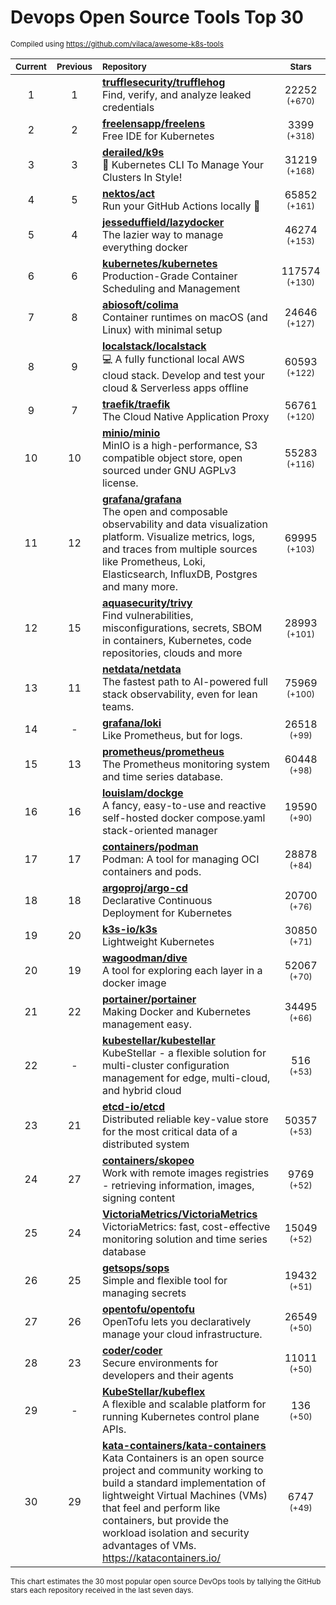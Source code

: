 # Devops Open Source Tools Top 30
<sup>Compiled using https://github.com/vilaca/awesome-k8s-tools</sup>
<div align="center">

|<sub>Current</sub>|<sub>Previous</sub>|<sub>Repository</sub>|<sub>Stars</sub>|
|:---:|:---:|:---|:---:|
|1|1|[**trufflesecurity/trufflehog**](https://github.com/trufflesecurity/trufflehog)<br/>Find, verify, and analyze leaked credentials|22252 <sup>(+670)</sup>|
|2|2|[**freelensapp/freelens**](https://github.com/freelensapp/freelens)<br/>Free IDE for Kubernetes|3399 <sup>(+318)</sup>|
|3|3|[**derailed/k9s**](https://github.com/derailed/k9s)<br/>🐶 Kubernetes CLI To Manage Your Clusters In Style!|31219 <sup>(+168)</sup>|
|4|5|[**nektos/act**](https://github.com/nektos/act)<br/>Run your GitHub Actions locally 🚀|65852 <sup>(+161)</sup>|
|5|4|[**jesseduffield/lazydocker**](https://github.com/jesseduffield/lazydocker)<br/>The lazier way to manage everything docker|46274 <sup>(+153)</sup>|
|6|6|[**kubernetes/kubernetes**](https://github.com/kubernetes/kubernetes)<br/>Production-Grade Container Scheduling and Management|117574 <sup>(+130)</sup>|
|7|8|[**abiosoft/colima**](https://github.com/abiosoft/colima)<br/>Container runtimes on macOS (and Linux) with minimal setup|24646 <sup>(+127)</sup>|
|8|9|[**localstack/localstack**](https://github.com/localstack/localstack)<br/>💻 A fully functional local AWS cloud stack. Develop and test your cloud & Serverless apps offline|60593 <sup>(+122)</sup>|
|9|7|[**traefik/traefik**](https://github.com/traefik/traefik)<br/>The Cloud Native Application Proxy|56761 <sup>(+120)</sup>|
|10|10|[**minio/minio**](https://github.com/minio/minio)<br/>MinIO is a high-performance, S3 compatible object store, open sourced under GNU AGPLv3 license.|55283 <sup>(+116)</sup>|
|11|12|[**grafana/grafana**](https://github.com/grafana/grafana)<br/>The open and composable observability and data visualization platform. Visualize metrics, logs, and traces from multiple sources like Prometheus, Loki, Elasticsearch, InfluxDB, Postgres and many more. |69995 <sup>(+103)</sup>|
|12|15|[**aquasecurity/trivy**](https://github.com/aquasecurity/trivy)<br/>Find vulnerabilities, misconfigurations, secrets, SBOM in containers, Kubernetes, code repositories, clouds and more|28993 <sup>(+101)</sup>|
|13|11|[**netdata/netdata**](https://github.com/netdata/netdata)<br/>The fastest path to AI-powered full stack observability, even for lean teams.|75969 <sup>(+100)</sup>|
|14|-|[**grafana/loki**](https://github.com/grafana/loki)<br/>Like Prometheus, but for logs.|26518 <sup>(+99)</sup>|
|15|13|[**prometheus/prometheus**](https://github.com/prometheus/prometheus)<br/>The Prometheus monitoring system and time series database.|60448 <sup>(+98)</sup>|
|16|16|[**louislam/dockge**](https://github.com/louislam/dockge)<br/>A fancy, easy-to-use and reactive self-hosted docker compose.yaml stack-oriented manager|19590 <sup>(+90)</sup>|
|17|17|[**containers/podman**](https://github.com/containers/podman)<br/>Podman: A tool for managing OCI containers and pods.|28878 <sup>(+84)</sup>|
|18|18|[**argoproj/argo-cd**](https://github.com/argoproj/argo-cd)<br/>Declarative Continuous Deployment for Kubernetes|20700 <sup>(+76)</sup>|
|19|20|[**k3s-io/k3s**](https://github.com/k3s-io/k3s)<br/>Lightweight Kubernetes|30850 <sup>(+71)</sup>|
|20|19|[**wagoodman/dive**](https://github.com/wagoodman/dive)<br/>A tool for exploring each layer in a docker image|52067 <sup>(+70)</sup>|
|21|22|[**portainer/portainer**](https://github.com/portainer/portainer)<br/>Making Docker and Kubernetes management easy.|34495 <sup>(+66)</sup>|
|22|-|[**kubestellar/kubestellar**](https://github.com/kubestellar/kubestellar)<br/>KubeStellar - a flexible solution for multi-cluster configuration management for edge, multi-cloud, and hybrid cloud|516 <sup>(+53)</sup>|
|23|21|[**etcd-io/etcd**](https://github.com/etcd-io/etcd)<br/>Distributed reliable key-value store for the most critical data of a distributed system|50357 <sup>(+53)</sup>|
|24|27|[**containers/skopeo**](https://github.com/containers/skopeo)<br/>Work with remote images registries - retrieving information, images, signing content|9769 <sup>(+52)</sup>|
|25|24|[**VictoriaMetrics/VictoriaMetrics**](https://github.com/VictoriaMetrics/VictoriaMetrics)<br/>VictoriaMetrics: fast, cost-effective monitoring solution and time series database|15049 <sup>(+52)</sup>|
|26|25|[**getsops/sops**](https://github.com/getsops/sops)<br/>Simple and flexible tool for managing secrets|19432 <sup>(+51)</sup>|
|27|26|[**opentofu/opentofu**](https://github.com/opentofu/opentofu)<br/>OpenTofu lets you declaratively manage your cloud infrastructure.|26549 <sup>(+50)</sup>|
|28|23|[**coder/coder**](https://github.com/coder/coder)<br/>Secure environments for developers and their agents|11011 <sup>(+50)</sup>|
|29|-|[**KubeStellar/kubeflex**](https://github.com/KubeStellar/kubeflex)<br/>A flexible and scalable platform for running Kubernetes control plane APIs.|136 <sup>(+50)</sup>|
|30|29|[**kata-containers/kata-containers**](https://github.com/kata-containers/kata-containers)<br/>Kata Containers is an open source project and community working to build a standard implementation of lightweight Virtual Machines (VMs) that feel and perform like containers, but provide the workload isolation and security advantages of VMs. https://katacontainers.io/|6747 <sup>(+49)</sup>|


</div>

<sub>This chart estimates the 30 most popular open source DevOps tools by tallying the GitHub stars each repository received in the last seven days.</sub>

